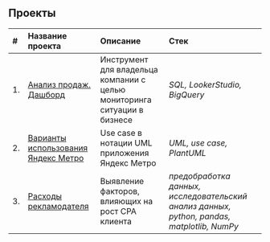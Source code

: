 ## Проекты


| # | Название проекта | Описание | Стек | 
| :- | :---------------------- | :---------------------- | :---------------------- |
| 1. | [Анализ продаж. Дашборд](dashboard_domino/) | Инструмент для владельца компании с целью мониторинга ситуации в бизнесе | *SQL, LookerStudio, BigQuery* |
| 2. | [Варианты использования Яндекс Метро](yandex_metro/) | Use case в нотации UML приложения Яндекс Метро | *UML, use case, PlantUML* |
| 3. | [Расходы рекламодателя](yandex_direct_sygma/) | Выявление факторов, влияющих на рост СРА клиента | *предобработка данных, исследовательский анализ данных, python, pandas, matplotlib, NumPy* |
